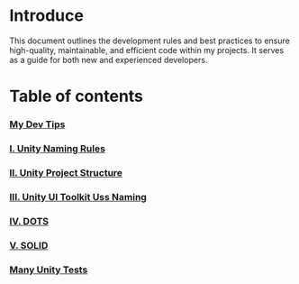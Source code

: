 # Introduce

This document outlines the development rules and best practices to ensure high-quality, maintainable, and efficient code within my projects. It serves as a guide for both new and experienced developers.

# Table of contents

### [My Dev Tips](./Tips.md)

### [I. Unity Naming Rules](./Unity_Naming.md)

### [II. Unity Project Structure](./Unity_Project_Struture.md)

### [III. Unity UI Toolkit Uss Naming](./UI_Toolkit_Uss_Naming.md)

### [IV. DOTS](./DOTS.md)

### [V. SOLID](./SOLID.md)

### [Many Unity Tests](./Many_Test_Unity/)
